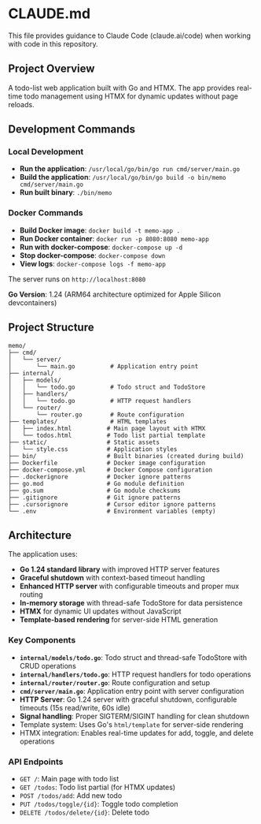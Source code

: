# CLAUDE.md

This file provides guidance to Claude Code (claude.ai/code) when working with code in this repository.

## Project Overview

A todo-list web application built with Go and HTMX. The app provides real-time todo management using HTMX for dynamic updates without page reloads.

## Development Commands

### Local Development
- **Run the application**: `/usr/local/go/bin/go run cmd/server/main.go`
- **Build the application**: `/usr/local/go/bin/go build -o bin/memo cmd/server/main.go`
- **Run built binary**: `./bin/memo`

### Docker Commands
- **Build Docker image**: `docker build -t memo-app .`
- **Run Docker container**: `docker run -p 8080:8080 memo-app`
- **Run with docker-compose**: `docker-compose up -d`
- **Stop docker-compose**: `docker-compose down`
- **View logs**: `docker-compose logs -f memo-app`

The server runs on `http://localhost:8080`

**Go Version**: 1.24 (ARM64 architecture optimized for Apple Silicon devcontainers)

## Project Structure

```
memo/
├── cmd/
│   └── server/
│       └── main.go          # Application entry point
├── internal/
│   ├── models/
│   │   └── todo.go          # Todo struct and TodoStore
│   ├── handlers/
│   │   └── todo.go          # HTTP request handlers
│   └── router/
│       └── router.go        # Route configuration
├── templates/               # HTML templates
│   ├── index.html          # Main page layout with HTMX
│   └── todos.html          # Todo list partial template
├── static/                 # Static assets
│   └── style.css           # Application styles
├── bin/                    # Built binaries (created during build)
├── Dockerfile              # Docker image configuration
├── docker-compose.yml      # Docker Compose configuration
├── .dockerignore           # Docker ignore patterns
├── go.mod                  # Go module definition
├── go.sum                  # Go module checksums
├── .gitignore              # Git ignore patterns
├── .cursorignore           # Cursor editor ignore patterns
└── .env                    # Environment variables (empty)
```

## Architecture

The application uses:

- **Go 1.24 standard library** with improved HTTP server features
- **Graceful shutdown** with context-based timeout handling
- **Enhanced HTTP server** with configurable timeouts and proper mux routing
- **In-memory storage** with thread-safe TodoStore for data persistence
- **HTMX** for dynamic UI updates without JavaScript
- **Template-based rendering** for server-side HTML generation

### Key Components

- **`internal/models/todo.go`**: Todo struct and thread-safe TodoStore with CRUD operations
- **`internal/handlers/todo.go`**: HTTP request handlers for todo operations
- **`internal/router/router.go`**: Route configuration and setup
- **`cmd/server/main.go`**: Application entry point with server configuration
- **HTTP Server**: Go 1.24 server with graceful shutdown, configurable timeouts (15s read/write, 60s idle)
- **Signal handling**: Proper SIGTERM/SIGINT handling for clean shutdown
- Template system: Uses Go's `html/template` for server-side rendering
- HTMX integration: Enables real-time updates for add, toggle, and delete operations

### API Endpoints

- `GET /`: Main page with todo list
- `GET /todos`: Todo list partial (for HTMX updates)
- `POST /todos/add`: Add new todo
- `PUT /todos/toggle/{id}`: Toggle todo completion
- `DELETE /todos/delete/{id}`: Delete todo